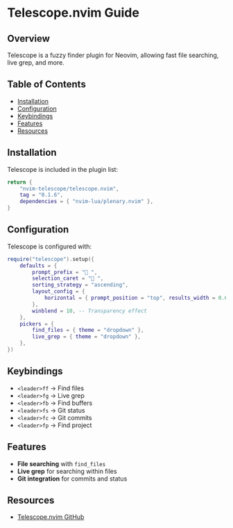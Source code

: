 # Telescope.nvim Guide

## Overview
Telescope is a fuzzy finder plugin for Neovim, allowing fast file searching, live grep, and more.

## Table of Contents
  - [Installation](#installation)
  - [Configuration](#configuration)
  - [Keybindings](#keybindings)
  - [Features](#features)
  - [Resources](#resources)

## Installation
Telescope is included in the plugin list:
```lua
return {
    "nvim-telescope/telescope.nvim",
    tag = "0.1.6",
    dependencies = { "nvim-lua/plenary.nvim" },
}
```

## Configuration
Telescope is configured with:
```lua
require("telescope").setup({
    defaults = {
        prompt_prefix = " ",
        selection_caret = " ",
        sorting_strategy = "ascending",
        layout_config = {
            horizontal = { prompt_position = "top", results_width = 0.6 },
        },
        winblend = 10, -- Transparency effect
    },
    pickers = {
        find_files = { theme = "dropdown" },
        live_grep = { theme = "dropdown" },
    },
})
```

## Keybindings
- `<leader>ff` → Find files
- `<leader>fg` → Live grep
- `<leader>fb` → Find buffers
- `<leader>fs` → Git status
- `<leader>fc` → Git commits
- `<leader>fp` → Find project

## Features
- **File searching** with `find_files`
- **Live grep** for searching within files
- **Git integration** for commits and status

## Resources
- [Telescope.nvim GitHub](https://github.com/nvim-telescope/telescope.nvim)